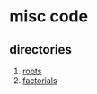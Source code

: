 # misc code


## directories

1. [roots](~/cpp-practice/misc-code/roots)
2. [factorials](~/cpp-practice/misc-code/factorials)
